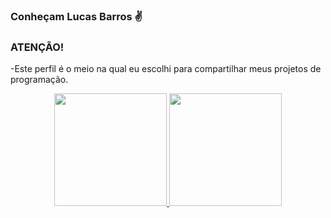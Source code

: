 ### Conheçam Lucas Barros ✌



### ATENÇÃO!


-Este perfil é o meio na qual eu escolhi para compartilhar meus projetos de programação. 

<div align="center">
  <a href="https://github.com/SLAi9">
  <img height="180em" src="https://github-readme-stats.vercel.app/api?username=SLAi9&show_icons=true&theme=dracula&include_all_commits=true&count_private=true"/>
  <img height="180em" src="https://github-readme-stats.vercel.app/api/top-langs/?username=SLAi9&layout=compact&langs_count=7&theme=dracula"/>
</div>
